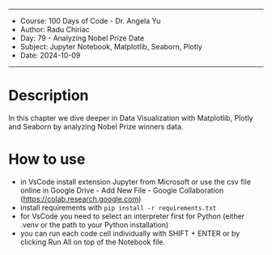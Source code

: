 
**********************************************************************
*    Course: 100 Days of Code - Dr. Angela Yu                        
*    Author: Radu Chiriac                                            
*    Day: 79 - Analyzing Nobel Prize Date                            
*    Subject: Jupyter Notebook, Matplotlib, Seaborn, Plotly          
*    Date: 2024-10-09                                                
**********************************************************************


# Description
In this chapter we dive deeper in Data Visualization with Matplotlib, Plotly and Seaborn by analyzing Nobel Prize winners data.

# How to use
- in VsCode install extension Jupyter from Microsoft or use the csv file online in Google Drive - Add New File - Google Collaboration (https://colab.research.google.com)
- install requirements with `pip install -r requirements.txt`
- for VsCode you need to select an interpreter first for Python (either .venv or the path to your Python installation)
- you can run each code cell individually with SHIFT + ENTER or by clicking Run All on top of the Notebook file.
